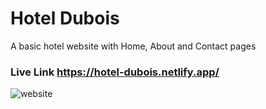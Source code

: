 # Hotel Dubois
A basic hotel website with Home, About and Contact pages

### Live Link https://hotel-dubois.netlify.app/
![website](https://user-images.githubusercontent.com/103185065/177047900-4af89388-bf0c-499d-99bd-a03bf4fa2fb6.png)
